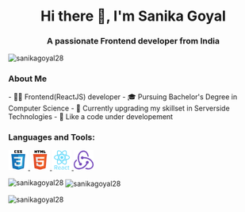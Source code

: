 <h1 align="center">Hi there 👋, I'm Sanika Goyal</h1>
<h3 align="center">A passionate Frontend developer from India</h3>

<p align="left"> <img src="https://komarev.com/ghpvc/?username=sanikagoyal28&label=Profile%20views&color=0e75b6&style=flat" alt="sanikagoyal28" /> </p>

<h3 align="left">About Me</h3>
- 👩‍💻 Frontend(ReactJS) developer
- 🎓 Pursuing Bachelor's Degree in Computer Science
- 🌱 Currently upgrading my skillset in Serverside Technologies
- 🙂 Like a code under developement

<h3 align="left">Languages and Tools:</h3>
<p align="left"> <a href="https://www.w3schools.com/css/" target="_blank" rel="noreferrer"> <img src="https://raw.githubusercontent.com/devicons/devicon/master/icons/css3/css3-original-wordmark.svg" alt="css3" width="40" height="40"/> </a> <a href="https://www.w3.org/html/" target="_blank" rel="noreferrer"> <img src="https://raw.githubusercontent.com/devicons/devicon/master/icons/html5/html5-original-wordmark.svg" alt="html5" width="40" height="40"/> </a> <a href="https://reactjs.org/" target="_blank" rel="noreferrer"> <img src="https://raw.githubusercontent.com/devicons/devicon/master/icons/react/react-original-wordmark.svg" alt="react" width="40" height="40"/> </a> <a href="https://redux.js.org" target="_blank" rel="noreferrer"> <img src="https://raw.githubusercontent.com/devicons/devicon/master/icons/redux/redux-original.svg" alt="redux" width="40" height="40"/> </a> </p>

<p><img align="left" src="https://github-readme-stats.vercel.app/api/top-langs?username=sanikagoyal28&show_icons=true&locale=en&layout=compact" alt="sanikagoyal28" /></p>

<p>&nbsp;<img align="center" src="https://github-readme-stats.vercel.app/api?username=sanikagoyal28&show_icons=true&locale=en" alt="sanikagoyal28" /></p>

<p><img align="center" src="https://github-readme-streak-stats.herokuapp.com/?user=sanikagoyal28&" alt="sanikagoyal28" /></p>


